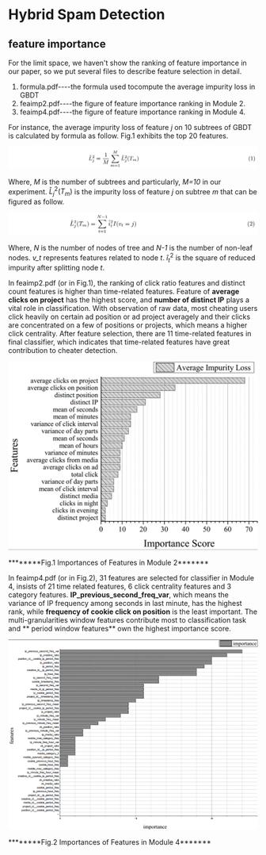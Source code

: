 Hybrid Spam Detection
======================
feature importance
-----------------------------------

For the limit space, we haven't show the ranking of feature importance in our paper, so we put several files to describe feature selection in detail.

1. formula.pdf----the formula used tocompute the average impurity loss in GBDT
2. feaimp2.pdf----the figure of feature importance ranking in Module 2.
3. feaimp4.pdf----the figure of feature importance ranking in Module 4.

For instance, the average impurity loss of feature *j* on 10 subtrees of GBDT is calculated by formula as follow. Fig.1 exhibits the top 20 features.

![formula for feature importance](/imgs/formula1.png)

Where, *M* is the number of subtrees and particularly, *M=10* in our experiment. $\hat{L}_{j}^{2}(T_m)$ is the impurity loss of feature $j$ on subtree $m$ that can be figured as follow.

![formula for feature importance](/imgs/formula2.png)

Where, *N* is the number of nodes of tree and *N-1* is the number of non-leaf nodes. *v_t* represents features related to node $t$. $\hat{i}_{t}^{2}$ is the square of reduced impurity after splitting node *t*.

In feaimp2.pdf (or in Fig.1), the ranking of click ratio features and distinct count features is higher than time-related features. Feature of **average clicks on project** has the highest score, and **number of distinct IP** plays a vital role in classification. With observation of raw data, most cheating users click heavily on certain ad position or ad project averagely and their clicks are concentrated on a few of positions or projects, which means a higher click centrality. After feature selection, there are 11 time-related features in final classifier, which indicates that time-related features have great contribution to cheater detection.

![features in Module2](/imgs/feaimp2.png)

\*\*\*\*\*\*\*\*Fig.1 Importances of Features in Module 2\*\*\*\*\*\*\*

In feaimp4.pdf (or in Fig.2), 31 features are selected for classifier in Module 4, insists of 21 time related features, 6 click centrality features and 3 category features. **IP_previous_second_freq_var**, which means the variance of IP frequency among seconds in last minute, has the highest rank, while **frequency of cookie click on position** is the least important.  The multi-granularities window features contribute most to classification task and ** period window features** own the highest importance score. 

![features in Module2](/imgs/feaimp4.png)

\*\*\*\*\*\*\*\*Fig.2 Importances of Features in Module 4\*\*\*\*\*\*\*

<script type="text/javascript" async src="https://cdn.mathjax.org/mathjax/latest/MathJax.js?config=TeX-MML-AM_CHTML"> 
formula1: $$n==x$$

formula2: $$n!=x$$

formula3: (m==y)

formula4: [m!=y]

formula5: \(k==z\)

formula6: \[k!=z\]
</script>


